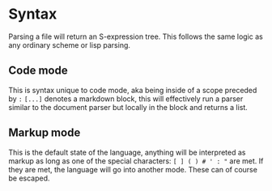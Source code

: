 # Syntax
Parsing a file will return an S-expression tree. This follows the same logic as any ordinary scheme or lisp parsing.
## Code mode
This is syntax unique to code mode, aka being inside of a scope preceded by `:`
`[...]` denotes a markdown block, this will effectively run a parser similar to the document parser but locally in the block and returns a list.
## Markup mode 
This is the default state of the language, anything will be interpreted as markup as long as one of the special characters: `[ ] ( ) # ' : "` are met. If they are met, the language will go into another mode. These can of course be escaped.
